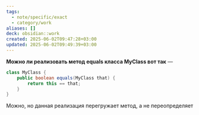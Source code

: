 ```yaml
---
tags:
  - note/specific/exact
  - category/work
aliases: []
deck: obsidian::work
created: 2025-06-02T09:47:28+03:00
updated: 2025-06-02T09:49:39+03:00
---
```


**Можно ли реализовать метод equals класса MyClass вот так**
—
```java
class MyClass {
	public boolean equals(MyClass that) {
		return this == that;
	}
}
```

Можно, но данная реализация перегружает метод, а не переопределяет
